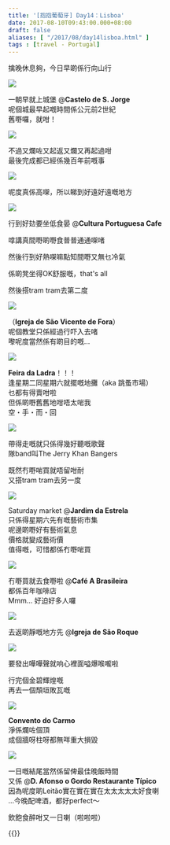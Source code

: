 ```yaml
---
title: '[抱抱葡萄牙] Day14：Lisboa'
date: 2017-08-10T09:43:00.000+08:00
draft: false
aliases: [ "/2017/08/day14lisboa.html" ]
tags : [travel - Portugal]
---
```


擒晚休息夠，今日早啲係行向山行  

[![](https://c1.staticflickr.com/5/4382/36287828376_f36fcf51c3_z.jpg)](https://c1.staticflickr.com/5/4382/36287828376_f36fcf51c3_z.jpg)

一朝早就上城堡 @**Castelo de S. Jorge**  
呢個城最早起嘅時間係公元前2世紀  
舊嘢囉，就咁！  

[![](https://c1.staticflickr.com/5/4388/36287830796_9d38d5a14b_z.jpg)](https://c1.staticflickr.com/5/4388/36287830796_9d38d5a14b_z.jpg)

不過又爛咗又起返又爛又再起過咁  
最後完成都已經係幾百年前嘅事  

[![](https://c1.staticflickr.com/5/4405/36331975385_c397abf0bb_z.jpg)](https://c1.staticflickr.com/5/4405/36331975385_c397abf0bb_z.jpg)

呢度真係高㗎，所以睇到好遠好遠嘅地方  

[![](https://c1.staticflickr.com/5/4384/36195990321_5ccdbca78b_z.jpg)](https://c1.staticflickr.com/5/4384/36195990321_5ccdbca78b_z.jpg)

行到好攰要坐低食晏 @**Cultura Portuguesa Cafe**  

嗱講真間嘢啲嘢食普普通通㗎啫

然後行到好熱㗎嘛點知間嘢又無乜冷氣

係啲凳坐得OK舒服嘅，that's all

  
然後搭tram tram去第二度  

[![](https://c1.staticflickr.com/5/4333/35497397574_45b96199b5_z.jpg)](https://c1.staticflickr.com/5/4333/35497397574_45b96199b5_z.jpg)

（**Igreja de São Vicente de Fora**）  
呢個教堂只係經過行吓入去啫  
嚟呢度當然係有啲目的嘅...  

[![](https://c1.staticflickr.com/5/4294/36333264425_c572a39ec3_z.jpg)](https://c1.staticflickr.com/5/4294/36333264425_c572a39ec3_z.jpg)

**Feira da Ladra**！！！  
逢星期二同星期六就擺嘅地攤（aka 跳蚤市場）  
乜都有得賣咁啦  
但係啲嘢舊舊地咁唔太啱我  
空・手・而・回  

[![](https://c1.staticflickr.com/5/4381/35497673734_6c26e204b4_z.jpg)](https://c1.staticflickr.com/5/4381/35497673734_6c26e204b4_z.jpg)

帶得走嘅就只係得幾好聽嘅歌聲  
隊band叫The Jerry Khan Bangers  
  
既然冇嘢啱買就唔留咁耐  
又搭tram tram去另一度  

[![](https://c1.staticflickr.com/5/4325/35937216230_bbe692f4f2_z.jpg)](https://c1.staticflickr.com/5/4325/35937216230_bbe692f4f2_z.jpg)

Saturday market @**Jardim da Estrela**  
只係得星期六先有嘅藝術市集  
呢邊啲嘢好有藝術氣息  
價格就變成藝術價  
值得嘅，可惜都係冇嘢啱買  

[![](https://c1.staticflickr.com/5/4411/36197398971_54ce9443f9_z.jpg)](https://c1.staticflickr.com/5/4411/36197398971_54ce9443f9_z.jpg)

冇嘢買就去食嘢啦 @**Café A Brasileira**  
都係百年咖啡店  
Mmm... 好迫好多人囉  

[![](https://c1.staticflickr.com/5/4391/36290250266_5690c70808_z.jpg)](https://c1.staticflickr.com/5/4391/36290250266_5690c70808_z.jpg)

去返啲靜嘅地方先 @**Igreja de São Roque**  

[![](https://c1.staticflickr.com/5/4439/35525720853_e7cb135836_z.jpg)](https://c1.staticflickr.com/5/4439/35525720853_e7cb135836_z.jpg)

要發出嘩嘩聲就响心裡面嗌爆喉嚨啦  
  
行完個金碧輝煌嘅  
再去一個頹垣敗瓦嘅  

[![](https://c1.staticflickr.com/5/4402/35525921223_2bab486a50_z.jpg)](https://c1.staticflickr.com/5/4402/35525921223_2bab486a50_z.jpg)

**Convento do Carmo**  
淨係爛咗個頂  
成個牆呀柱呀都無咩重大損毀  

[![](https://c1.staticflickr.com/5/4370/35526086643_6e8684c835_z.jpg)](https://c1.staticflickr.com/5/4370/35526086643_6e8684c835_z.jpg)

一日嘅結尾當然係留俾最佳晚飯時間  
又係 @**D. Afonso o Gordo Restaurante Típico**  
因為呢度啲Leitão實在實在實在太太太太太好食喇  
...今晚配啤酒，都好perfect～  
  
  
飲飽食醉咁又一日喇（啦啦啦）  
  

{{<portugal>}}  
